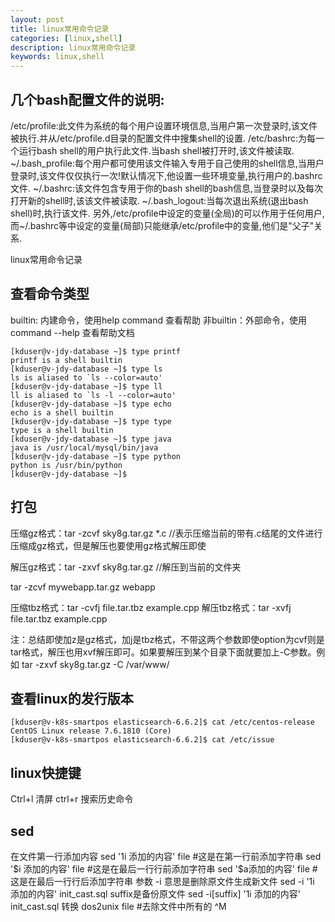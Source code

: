 ```yaml
---
layout: post
title: linux常用命令记录
categories: [linux,shell]
description: linux常用命令记录
keywords: linux,shell
---
```


## 几个bash配置文件的说明:

/etc/profile:此文件为系统的每个用户设置环境信息,当用户第一次登录时,该文件被执行.并从/etc/profile.d目录的配置文件中搜集shell的设置.
/etc/bashrc:为每一个运行bash shell的用户执行此文件.当bash shell被打开时,该文件被读取.
~/.bash_profile:每个用户都可使用该文件输入专用于自己使用的shell信息,当用户登录时,该文件仅仅执行一次!默认情况下,他设置一些环境变量,执行用户的.bashrc文件.
~/.bashrc:该文件包含专用于你的bash shell的bash信息,当登录时以及每次打开新的shell时,该该文件被读取.
~/.bash_logout:当每次退出系统(退出bash shell)时,执行该文件.
另外,/etc/profile中设定的变量(全局)的可以作用于任何用户,而~/.bashrc等中设定的变量(局部)只能继承/etc/profile中的变量,他们是"父子"关系.

linux常用命令记录

## 查看命令类型

builtin: 内建命令，使用help command 查看帮助
非builtin：外部命令，使用 command --help 查看帮助文档
```shell
[kduser@v-jdy-database ~]$ type printf
printf is a shell builtin
[kduser@v-jdy-database ~]$ type ls
ls is aliased to `ls --color=auto'
[kduser@v-jdy-database ~]$ type ll
ll is aliased to `ls -l --color=auto'
[kduser@v-jdy-database ~]$ type echo
echo is a shell builtin
[kduser@v-jdy-database ~]$ type type
type is a shell builtin
[kduser@v-jdy-database ~]$ type java
java is /usr/local/mysql/bin/java
[kduser@v-jdy-database ~]$ type python
python is /usr/bin/python
[kduser@v-jdy-database ~]$
```

## 打包
压缩gz格式：tar -zcvf sky8g.tar.gz  *.c     //表示压缩当前的带有.c结尾的文件进行压缩成gz格式，但是解压也要使用gz格式解压即使
 
解压gz格式：tar -zxvf  sky8g.tar.gz  //解压到当前的文件夹
 
 tar -zcvf mywebapp.tar.gz webapp
 
压缩tbz格式：tar -cvfj file.tar.tbz example.cpp
解压tbz格式：tar -xvfj file.tar.tbz example.cpp
 
注：总结即使加z是gz格式，加j是tbz格式，不带这两个参数即使option为cvf则是tar格式，解压也用xvf解压即可。如果要解压到某个目录下面就要加上-C参数。例如  tar -zxvf  sky8g.tar.gz  -C /var/www/

## 查看linux的发行版本

```
[kduser@v-k8s-smartpos elasticsearch-6.6.2]$ cat /etc/centos-release
CentOS Linux release 7.6.1810 (Core)
[kduser@v-k8s-smartpos elasticsearch-6.6.2]$ cat /etc/issue
```

## linux快捷键

Ctrl+l 清屏
ctrl+r 搜索历史命令

## sed 

在文件第一行添加内容
sed '1i 添加的内容' file  #这是在第一行前添加字符串
sed '$i 添加的内容' file  #这是在最后一行行前添加字符串
sed '$a添加的内容' file  #这是在最后一行行后添加字符串
参数 -i 意思是删除原文件生成新文件
sed -i '1i 添加的内容' init_cast.sql
suffix是备份原文件
sed -i[suffix] '1i 添加的内容' init_cast.sql
转换 
dos2unix file #去除文件中所有的 ^M

